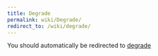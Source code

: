 ```yaml
---
title: Degrade
permalink: wiki/Degrade/
redirect_to: /wiki/degrade/
---
```


You should automatically be redirected to [degrade](/wiki/degrade/)
